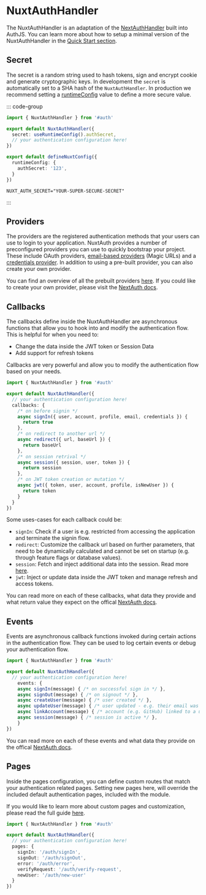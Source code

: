 # NuxtAuthHandler

The NuxtAuthHandler is an adaptation of the [NextAuthHandler](https://next-auth.js.org/configuration/options) built into AuthJS. You can learn more about how to setup a minimal version of the NuxtAuthHandler in the [Quick Start section](/guide/authjs/quick-start#nuxtauthhandler).


## Secret

The secret is a random string used to hash tokens, sign and encrypt cookie and generate cryptographic keys. In development the `secret` is automatically set to a SHA hash of the `NuxtAuthHandler`. In production we recommend setting a [runtimeConfig](https://nuxt.com/docs/guide/going-further/runtime-config) value to define a more secure value. 

::: code-group
```ts [~/server/api/auth/[...].ts]
import { NuxtAuthHandler } from '#auth'

export default NuxtAuthHandler({
  secret: useRuntimeConfig().authSecret,
  // your authentication configuration here!
})
```

```ts [nuxt.config.ts]
export default defineNuxtConfig({
  runtimeConfig: {
    authSecret: '123',
  }
})
```

```
NUXT_AUTH_SECRET="YOUR-SUPER-SECURE-SECRET"
```

:::

## Providers

The providers are the registered authentication methods that your users can use to login to your application. NuxtAuth provides a number of preconfigured providers you can use to quickly bootstrap your project. These include OAuth providers, [email-based providers](https://next-auth.js.org/configuration/providers/email) (Magic URLs) and a [credentials provider](https://next-auth.js.org/configuration/providers/credentials). In addition to using a pre-built provider, you can also create your own provider. 

You can find an overview of all the prebuilt providers [here](https://next-auth.js.org/providers/). If you could like to create your own provider, please visit the [NextAuth docs](https://next-auth.js.org/configuration/providers/oauth#using-a-custom-provider).


## Callbacks

The callbacks define inside the NuxtAuthHandler are asynchronous functions that allow you to hook into and modify the authentication flow. This is helpful for when you need to:

- Change the data inside the JWT token or Session Data
- Add support for refresh tokens

Callbacks are very powerful and allow you to modify the authentication flow based on your needs. 

```ts
import { NuxtAuthHandler } from '#auth'

export default NuxtAuthHandler({
  // your authentication configuration here!
  callbacks: {
    /* on before signin */
    async signIn({ user, account, profile, email, credentials }) {
      return true
    },
    /* on redirect to another url */
    async redirect({ url, baseUrl }) {
      return baseUrl
    },
    /* on session retrival */
    async session({ session, user, token }) {
      return session
    },
    /* on JWT token creation or mutation */
    async jwt({ token, user, account, profile, isNewUser }) {
      return token
    }
  }
})
```

Some uses-cases for each callback could be:

- `signIn`: Check if a user is e.g. restricted from accessing the application and terminate the signin flow.
- `redirect`: Customize the callback url based on further parameters, that need to be dynamically calculated and cannot be set on startup (e.g. through feature flags or database values).
- `session`: Fetch and inject additional data into the session. Read more [here](/guide/authjs/session-data).
-  `jwt`: Inject or update data inside the JWT token and manage refresh and access tokens.

You can read more on each of these callbacks, what data they provide and what return value they expect on the offical [NextAuth docs](https://next-auth.js.org/configuration/callbacks).

## Events

Events are asynchronous callback functions invoked during certain actions in the authentication flow. They can be used to log certain events or debug your authentication flow. 

```ts
import { NuxtAuthHandler } from '#auth'

export default NuxtAuthHandler({
  // your authentication configuration here!
    events: {
    async signIn(message) { /* on successful sign in */ },
    async signOut(message) { /* on signout */ },
    async createUser(message) { /* user created */ },
    async updateUser(message) { /* user updated - e.g. their email was verified */ },
    async linkAccount(message) { /* account (e.g. GitHub) linked to a user */ },
    async session(message) { /* session is active */ },
    }
})
```

You can read more on each of these events and what data they provide on the offical [NextAuth docs](https://next-auth.js.org/configuration/events).

## Pages

Inside the pages configuration, you can define custom routes that match your authentication related pages. Setting new pages here, will override the included default authentication pages, included with the module. 

If you would like to learn more about custom pages and customization, please read the full guide [here](/guide/authjs/custom-pages).

```ts
import { NuxtAuthHandler } from '#auth'

export default NuxtAuthHandler({
  // your authentication configuration here!
  pages: {
    signIn: '/auth/signIn',
    signOut: '/auth/signOut',
    error: '/auth/error',
    verifyRequest: '/auth/verify-request',
    newUser: '/auth/new-user'
  }
})
```
